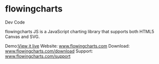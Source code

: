 # flowingcharts
Dev Code

flowingcharts JS is a JavaScript charting library that supports both HTML5 Canvas and SVG.

Demo:[View it live](https://rawgithub.com/flowingcharts/flowingcharts/js/demos/scatter/index.html)
Website: www.flowingcharts.com
Download: www.flowingcharts.com/download
Support: www.flowingcharts.com/support
